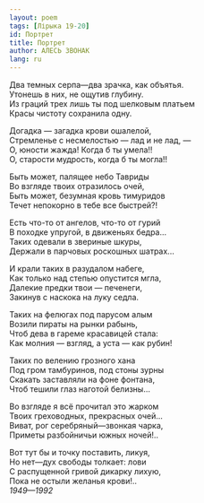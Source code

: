 ```yaml
---
layout: poem
tags: [Лірыка 19-20]
id: Портрет
title: Портрет
author: АЛЕСЬ ЗВОНАК
lang: ru
---
```



Два темных серпа—два зрачка, как объятья.  
Утонешь в них, не ощутив глубину.  
Из граций трех лишь ты под шелковым платьем  
Красы чистоту сохранила одну.  

Догадка — загадка крови ошалелой,  
Стремленье с несмелостью — лад и не лад, —  
О, юности жажда! Когда б ты умела!!  
О, старости мудрость, когда б ты могла!!  

Быть может, палящее небо Тавриды  
Во взгляде твоих отразилось очей,  
Быть может, безумная кровь тимуридов  
Течет непокорно в тебе все быстрей?!  

Есть что-то от ангелов, что-то от гурий  
В походке упругой, в движеньях бедра...  
Таких одевали в звериные шкуры,  
Держали в парчовых роскошных шатрах...  

И крали таких в разудалом набеге,  
Как только над степью опустится мгла,  
Далекие предки твои — печенеги,  
Закинув с наскока на луку седла.  

Таких на фелюгах под парусом алым  
Возили пираты на рынки рабынь,  
Чтоб дева в гареме красавицей стала:  
Как молния — взгляд, а уста — как рубин!  

Таких по велению грозного хана  
Под гром тамбуринов, под стоны зурны  
Скакать заставляли на фоне фонтана,  
Чтоб тешили глаз наготой белизны...  

Во взгляде я всё прочитал это жарком  
Твоих греховодных, прекрасных очей...  
Виват, рог серебряный—звонкая чарка,  
Приметы разбойничьи южных ночей!..  

Вот тут бы и точку поставить, ликуя,  
Но нет—дух свободы толкает: лови  
С распущенной гривой дикарку лихую,  
Пока не остыли желанья крови!..  
*1949—1992*  
